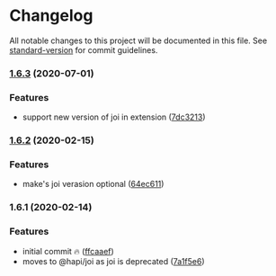 # Changelog

All notable changes to this project will be documented in this file. See [standard-version](https://github.com/conventional-changelog/standard-version) for commit guidelines.

### [1.6.3](https://github.com/fabrix-app/spool-joi/compare/v1.6.2...v1.6.3) (2020-07-01)


### Features

* support new version of joi in extension ([7dc3213](https://github.com/fabrix-app/spool-joi/commit/7dc3213))

### [1.6.2](https://github.com/fabrix-app/spool-joi/compare/v1.6.1...v1.6.2) (2020-02-15)


### Features

* make's joi verasion optional ([64ec611](https://github.com/fabrix-app/spool-joi/commit/64ec611))

### 1.6.1 (2020-02-14)


### Features

* initial commit :fire: ([ffcaaef](https://github.com/fabrix-app/spool-joi/commit/ffcaaef))
* moves to @hapi/joi as joi is deprecated ([7a1f5e6](https://github.com/fabrix-app/spool-joi/commit/7a1f5e6))
